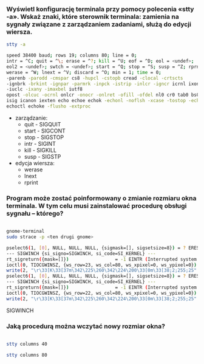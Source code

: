 ### Wyświetl konfigurację terminala przy pomocy polecenia «stty -a». Wskaż znaki, które sterownik terminala: zamienia na sygnały związane z zarządzaniem zadaniami, służą do edycji wiersza. 

```bash
stty -a

speed 38400 baud; rows 19; columns 80; line = 0;
intr = ^C; quit = ^\; erase = ^?; kill = ^U; eof = ^D; eol = <undef>;
eol2 = <undef>; swtch = <undef>; start = ^Q; stop = ^S; susp = ^Z; rprnt = ^R;
werase = ^W; lnext = ^V; discard = ^O; min = 1; time = 0;
-parenb -parodd -cmspar cs8 -hupcl -cstopb cread -clocal -crtscts
-ignbrk -brkint -ignpar -parmrk -inpck -istrip -inlcr -igncr icrnl ixon -ixoff
-iuclc -ixany -imaxbel iutf8
opost -olcuc -ocrnl onlcr -onocr -onlret -ofill -ofdel nl0 cr0 tab0 bs0 vt0 ff0
isig icanon iexten echo echoe echok -echonl -noflsh -xcase -tostop -echoprt
echoctl echoke -flusho -extproc
```
 - zarządzanie: 
   - quit - SIGQUIT
   - start - SIGCONT
   - stop - SIGSTOP
   - intr - SIGINT
   - kill - SIGKILL
   - susp - SIGSTP
 - edycja wiersza:
   - werase
   - lnext
   - rprint

### Program może zostać poinformowany o zmianie rozmiaru okna terminala. W tym celu musi zainstalować procedurę obsługi sygnału – którego? 

```bash

gnome-terminal
sudo strace -p <ten drugi gnome>

pselect6(1, [0], NULL, NULL, NULL, {sigmask=[], sigsetsize=8}) = ? ERESTARTNOHAND (To be restarted if no handler)
--- SIGWINCH {si_signo=SIGWINCH, si_code=SI_KERNEL} ---
rt_sigreturn({mask=[]})                 = -1 EINTR (Interrupted system call)
ioctl(0, TIOCGWINSZ, {ws_row=23, ws_col=80, ws_xpixel=0, ws_ypixel=0}) = 0
write(2, "\r\33[K\33[37m\342\225\260\342\224\200\33[0m\33[38;2;255;25"..., 178) = 178
pselect6(1, [0], NULL, NULL, NULL, {sigmask=[], sigsetsize=8}) = ? ERESTARTNOHAND (To be restarted if no handler)
--- SIGWINCH {si_signo=SIGWINCH, si_code=SI_KERNEL} ---
rt_sigreturn({mask=[]})                 = -1 EINTR (Interrupted system call)
ioctl(0, TIOCGWINSZ, {ws_row=22, ws_col=80, ws_xpixel=0, ws_ypixel=0}) = 0
write(2, "\r\33[K\33[37m\342\225\260\342\224\200\33[0m\33[38;2;255;25"..., 178) = 178
```
SIGWINCH


### Jaką procedurą można wczytać nowy rozmiar okna?
```bash

stty columns 40

stty columns 80
```